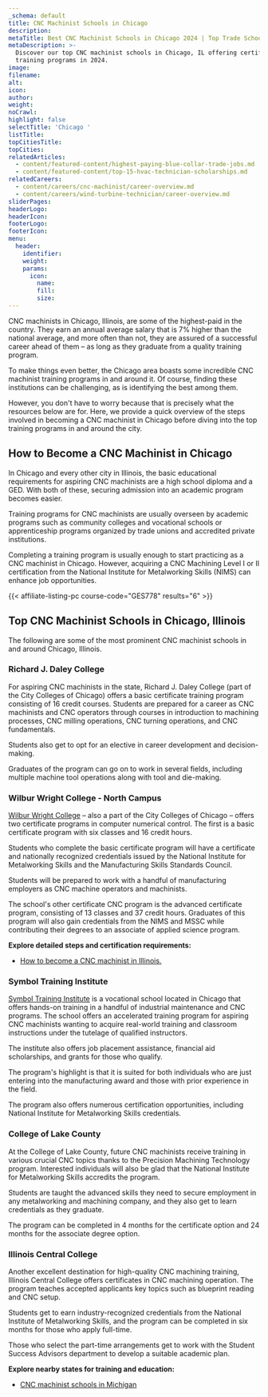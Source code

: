 ```yaml
---
_schema: default
title: CNC Machinist Schools in Chicago
description:
metaTitle: Best CNC Machinist Schools in Chicago 2024 | Top Trade Schools
metaDescription: >-
  Discover our top CNC machinist schools in Chicago, IL offering certificate and
  training programs in 2024.
image:
filename:
alt:
icon:
author:
weight:
noCrawl:
highlight: false
selectTitle: 'Chicago '
listTitle:
topCitiesTitle:
topCities:
relatedArticles:
  - content/featured-content/highest-paying-blue-collar-trade-jobs.md
  - content/featured-content/top-15-hvac-technician-scholarships.md
relatedCareers:
  - content/careers/cnc-machinist/career-overview.md
  - content/careers/wind-turbine-technician/career-overview.md
sliderPages:
headerLogo:
headerIcon:
footerLogo:
footerIcon:
menu:
  header:
    identifier:
    weight:
    params:
      icon:
        name:
        fill:
        size:
---
```

CNC machinists in Chicago, Illinois, are some of the highest-paid in the country. They earn an annual average salary that is 7% higher than the national average, and more often than not, they are assured of a successful career ahead of them – as long as they graduate from a quality training program.

To make things even better, the Chicago area boasts some incredible CNC machinist training programs in and around it. Of course, finding these institutions can be challenging, as is identifying the best among them.

However, you don't have to worry because that is precisely what the resources below are for. Here, we provide a quick overview of the steps involved in becoming a CNC machinist in Chicago before diving into the top training programs in and around the city.

## **How to Become a CNC Machinist in Chicago**

In Chicago and every other city in Illinois, the basic educational requirements for aspiring CNC machinists are a high school diploma and a GED. With both of these, securing admission into an academic program becomes easier.

Training programs for CNC machinists are usually overseen by academic programs such as community colleges and vocational schools or apprenticeship programs organized by trade unions and accredited private institutions.

Completing a training program is usually enough to start practicing as a CNC machinist in Chicago. However, acquiring a CNC Machining Level I or II certification from the National Institute for Metalworking Skills (NIMS) can enhance job opportunities.

{{< affiliate-listing-pc course-code="GES778" results="6" >}}

## **Top CNC Machinist Schools in Chicago, Illinois**

The following are some of the most prominent CNC machinist schools in and around Chicago, Illinois.

### **Richard J. Daley College**

For aspiring CNC machinists in the state, Richard J. Daley College (part of the City Colleges of Chicago) offers a basic certificate training program consisting of 16 credit courses. Students are prepared for a career as CNC machinists and CNC operators through courses in introduction to machining processes, CNC milling operations, CNC turning operations, and CNC fundamentals.

Students also get to opt for an elective in career development and decision-making.

Graduates of the program can go on to work in several fields, including multiple machine tool operations along with tool and die-making.

### **Wilbur Wright College - North Campus**

[Wilbur Wright College](https://catalog.ccc.edu/academic-program-requirements/computer-numeric-control-machining-advanced-certificate/) – also a part of the City Colleges of Chicago – offers two certificate programs in computer numerical control. The first is a basic certificate program with six classes and 16 credit hours.

Students who complete the basic certificate program will have a certificate and nationally recognized credentials issued by the National Institute for Metalworking Skills and the Manufacturing Skills Standards Council.

Students will be prepared to work with a handful of manufacturing employers as CNC machine operators and machinists.

The school's other certificate CNC program is the advanced certificate program, consisting of 13 classes and 37 credit hours. Graduates of this program will also gain credentials from the NIMS and MSSC while contributing their degrees to an associate of applied science program.

**Explore detailed steps and certification requirements:**

* [How to become a CNC machinist in Illinois.](https://toptradeschools.com/near-you/cnc-machinist/illinois/)

### **Symbol Training Institute**

[Symbol Training Institute](https://www.symboltraining.edu/) is a vocational school located in Chicago that offers hands-on training in a handful of industrial maintenance and CNC programs. The school offers an accelerated training program for aspiring CNC machinists wanting to acquire real-world training and classroom instructions under the tutelage of qualified instructors.

The institute also offers job placement assistance, financial aid scholarships, and grants for those who qualify.

The program's highlight is that it is suited for both individuals who are just entering into the manufacturing award and those with prior experience in the field.

The program also offers numerous certification opportunities, including National Institute for Metalworking Skills credentials.

### **College of Lake County**

At the College of Lake County, future CNC machinists receive training in various crucial CNC topics thanks to the Precision Machining Technology program. Interested individuals will also be glad that the National Institute for Metalworking Skills accredits the program.

Students are taught the advanced skills they need to secure employment in any metalworking and machining company, and they also get to learn credentials as they graduate.

The program can be completed in 4 months for the certificate option and 24 months for the associate degree option.

### **Illinois Central College**

Another excellent destination for high-quality CNC machining training, Illinois Central College offers certificates in CNC machining operation. The program teaches accepted applicants key topics such as blueprint reading and CNC setup.

Students get to earn industry-recognized credentials from the National Institute of Metalworking Skills, and the program can be completed in six months for those who apply full-time.

Those who select the part-time arrangements get to work with the Student Success Advisors department to develop a suitable academic plan.

**Explore nearby states for training and education:**

* <a href="https://toptradeschools.com/near-you/cnc-machinist/michigan/" rel="noreferrer">CNC machinist schools in Michigan</a>